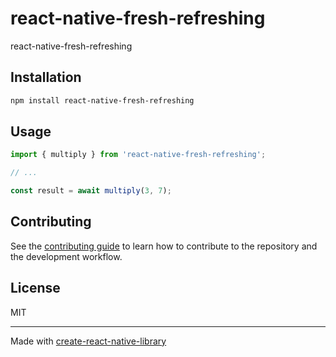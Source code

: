 # react-native-fresh-refreshing

react-native-fresh-refreshing

## Installation

```sh
npm install react-native-fresh-refreshing
```

## Usage

```js
import { multiply } from 'react-native-fresh-refreshing';

// ...

const result = await multiply(3, 7);
```

## Contributing

See the [contributing guide](CONTRIBUTING.md) to learn how to contribute to the repository and the development workflow.

## License

MIT

---

Made with [create-react-native-library](https://github.com/callstack/react-native-builder-bob)
